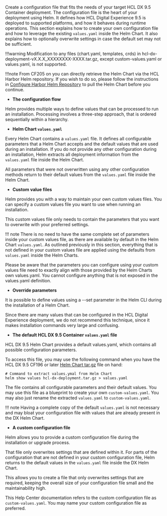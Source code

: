 Create a configuration file that fits the needs of your target HCL DX 9.5 Container deployment. The configuration file is the heart of your deployment using Helm. It defines how HCL Digital Experience 9.5 is deployed to supported platforms, and how it behaves during runtime operations. This section explains how to create your own configuration file and how to leverage the existing `values.yaml` inside the Helm Chart. It also explains how to optionally overwrite settings in case the default set may not be sufficient.

!!!warning
    Modification to any files \(chart.yaml, templates, crds\) in hcl-dx-deployment-vX.X.X\_XXXXXXXX-XXXX.tar.gz, except custom-values.yaml or values.yaml, is not supported.

!!!note
    From CF205 on you can directly retrieve the Helm Chart via the HCL Harbor Helm repository. If you wish to do so, please follow the instructions in [Configure Harbor Helm Repository](../optional_configure_harbor_helm_repo) to pull the Helm Chart before you continue.

-   **The configuration flow**

Helm provides multiple ways to define values that can be processed to run an installation. Processing involves a three-step approach, that is ordered sequentially within a hierarchy.

-   **Helm Chart `values.yaml`**

Every Helm Chart contains a `values.yaml` file. It defines all configurable parameters that a Helm Chart accepts and the default values that are used during an installation. If you do not provide any other configuration during an installation, Helm extracts all deployment information from the `values.yaml` file inside the Helm Chart.

All parameters that were not overwritten using any other configuration methods return to their default values from the `values.yaml` file inside the Helm Chart.

-   **Custom value files**

Helm provides you with a way to maintain your own custom values files. You can specify a custom values file you want to use when running an installation.

This custom values file only needs to contain the parameters that you want to overwrite with your preferred settings.

!!! note
    There is no need to have the same complete set of parameters inside your custom values file, as there are available by default in the Helm Chart `values.yaml`. As outlined previously in this section, everything that is not defined in your custom values file are applied using the defaults from `values.yaml` inside the Helm Charts.

Please be aware that the parameters you can configure using your custom values file need to exactly align with those provided by the Helm Charts own values.yaml. You cannot configure anything that is not exposed in the values.yaml definition.

-   **Override parameters**

It is possible to define values using a --set parameter in the Helm CLI during the installation of a Helm Chart.

Since there are many values that can be configured in the HCL Digital Experience deployment, we do not recommend this technique, since it makes installation commands very large and confusing.

-   **The default HCL DX 9.5 Container `values.yaml` file**

HCL DX 9.5 Helm Chart provides a default values.yaml, which contains all possible configuration parameters.

To access this file, you may use the following command when you have the HCL DX 9.5 CF196 or later [Helm Chart tar.gz](../../../docker/index.md) file on hand:

```
# Command to extract values.ymal from Helm Chart
helm show values hcl-dx-deployment.tar.gz > values.yaml
```

The file contains all configurable parameters and their default values. You may use this file as a blueprint to create your own `custom-values.yaml`. You may also just rename the extracted `values.yaml` to `custom-values.yaml`.

!!! note
    Having a complete copy of the default `values.yaml` is not necessary and may bloat your configuration file with values that are already present in the DX Helm Chart.

-   **A custom configuration file**

Helm allows you to provide a custom configuration file during the installation or upgrade process.

That file only overwrites settings that are defined within it. For parts of the configuration that are not defined in your custom configuration file, Helm returns to the default values in the `values.yaml` file inside the DX Helm Chart.

This allows you to create a file that only overwrites settings that are required, keeping the overall size of your configuration file small and the maintainability high.

This Help Center documentation refers to the custom configuration file as `custom-values.yaml`. You may name your custom configuration file as preferred.